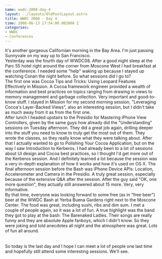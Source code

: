 ```yaml
--- 
name: wwdc-2008-day-4
layout: ../layouts/OldPostLayout.astro
title: WWDC 2008 - Day 4
time: 2008-06-13 17:54:00.002000 Z
categories: 
- WWDC
- Conferences
---
```

It's another gorgeous Californian morning in the Bay Area. I'm just passing Sunnyvale on my way up to San Francisco. <br />Yesterday was the fourth day of WWDC08. After a good night sleep at the Parc 55 hotel right around the corner from Moscone West I had breakfast at the conference. I needed some "help" waking up because I  stayed up watching Conan the night before. So what sessions did I go to? <br />The first one was Cocoa Tips and Tricks: Using Leopard Features Effectively in Mission. A Cocoa framework engineer provided a wealth of information and best practices on topics ranging from drawing in views to memory management and garbage collection. Very important and good-to-know stuff. I stayed in Mission for my second morning session, "Leveraging Cocoa's Layer-Backed Views", also an interesting session, but I didn't take as much away from it as from the first one. <br />After lunch I headed upstairs to the Presidio for Mastering iPhone View Controllers, given by the same guys how already did the "Understanding" sessions on Tuesday afternoon. They did a great job again, drilling deeper into the stuff you need to know to truly get the most out of them. They wrote the classes, so they really know what they were talking about. After that I actually wanted to go to Polishing Your Cocoa Application, but on the way I saw Introduction to Kerberos. I had already been to a lot of sessions about UI design and Cocoa best practices, so I thought I'd get more out of the Kerberos session. And I definitely learned a lot because the session was a very in-depth explanation of how it works and how it's used on OS X. The final afternoon session before the Bash was iPhone Device APIs: Location, Accelerometer and Camera in the Presidio. A truly great session, especially because of the extensive Q&A after the session. After the guy said "OK, one more question", they actually still answered about 15 more. Very, very informative.<br /><img src="http://3.bp.blogspot.com/_-dK4R3d1lbc/SFK1DzhXtEI/AAAAAAAAAe8/UfCjqZnxffQ/s400/100_5676.JPG" border="0" alt="" />By that time, everyone was looking forward to some free (as in "free beer") beer at the WWDC Bash at Yerba Buena Gardens right next to the Moscone Center. The food was great, including sushi, ribs and dim sum. I met a couple of people again, so it was a lot of fun. A true highlight was the band they got to play at the bash: The Barenaked Ladies. Their songs are really funny and they are absolute Apple fanboys, which I didn't know. So they were joking and told anecdotes all night and the atmosphere was great. Lots of fun all around. <br /><br /><br />So today is the last day and I hope I can meet a lot of people one last time and hopefully still attend some interesting sessions. We'll see.
